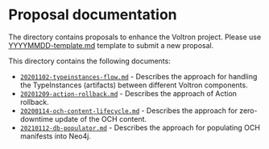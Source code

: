 # Proposal documentation

The directory contains proposals to enhance the Voltron project. Please use [YYYYMMDD-template.md](./YYYYMMDD-template.md) template to submit a new proposal. 

This directory contains the following documents:

- [`20201102-typeinstances-flow.md`](20201102-typeinstances-flow.md) - Describes the approach for handling the TypeInstances (artifacts) between different Voltron components.
- [`20201209-action-rollback.md`](20201209-action-rollback.md) - Describes the approach of Action rollback.
- [`20200114-och-content-lifecycle.md`](20200114-och-content-lifecycle.md) - Describes the approach for zero-downtime update of the OCH content.
- [`20210112-db-populator.md`](20210112-db-populator.md) - Describes the approach for populating OCH manifests into Neo4j.
